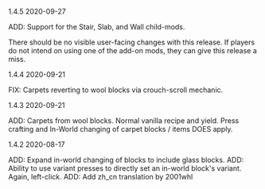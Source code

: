 1.4.5  2020-09-27

ADD: Support for the Stair, Slab, and Wall child-mods.

There should be no visible user-facing changes with this release.  If players do not intend on using one of the add-on mods, they can give this release a miss.

1.4.4  2020-09-21

FIX: Carpets reverting to wool blocks via crouch-scroll mechanic.

1.4.3  2020-09-21

ADD: Carpets from wool blocks.  Normal vanilla recipe and yield.  Press crafting and In-World changing of carpet blocks / items DOES apply.

1.4.2  2020-08-17

ADD: Expand in-world changing of blocks to include glass blocks.
ADD: Ability to use variant presses to directly set an in-world block's variant. Again, left-click.
ADD: Add zh_cn translation by 2001whl
